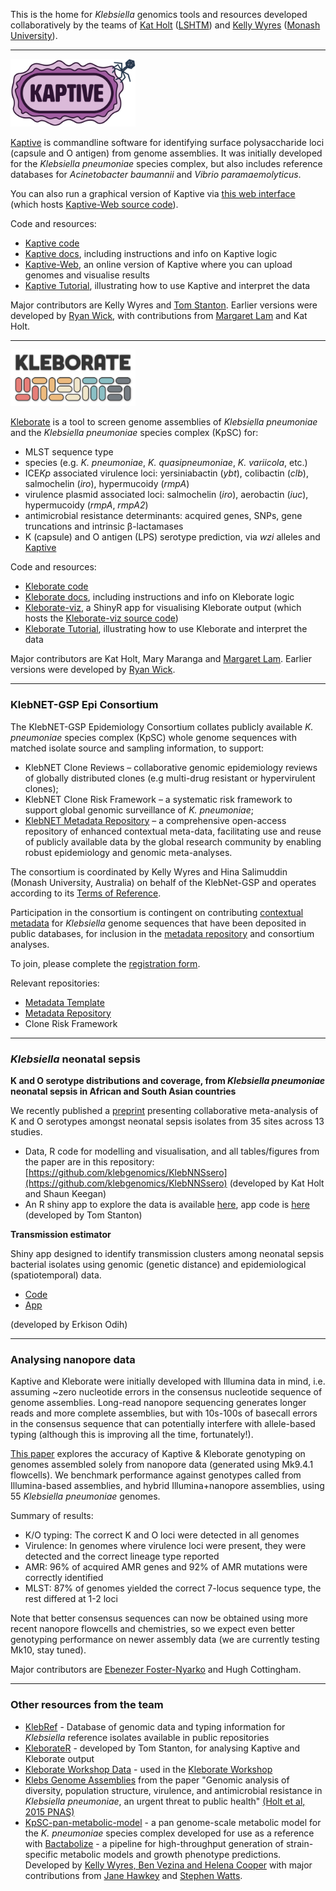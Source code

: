 This is the home for _Klebsiella_ genomics tools and resources developed collaboratively by the teams of [Kat Holt](https://holtlab.net) ([LSHTM](https://www.lshtm.ac.uk)) and [Kelly Wyres](https://wyreslab.com/) ([Monash University](https://www.monash.edu/medicine/ccs/infectious-diseases/home)).

------

<img src="https://github.com/klebgenomics/.github/blob/main/profile/kaptive_logo.png" alt="Kaptive" width="200">

  
[Kaptive](https://github.com/klebgenomics/Kaptive) is commandline software for identifying surface polysaccharide loci (capsule and O antigen) from genome assemblies. It was initially developed for the _Klebsiella pneumoniae_ species complex, but also includes reference databases for _Acinetobacter baumannii_ and _Vibrio paramaemolyticus_. 
  
You can also run a graphical version of Kaptive via [this web interface](http://kaptive-web.erc.monash.edu/) (which hosts [Kaptive-Web source code](https://github.com/kelwyres/Kaptive-Web)).

Code and resources:
* [Kaptive code](https://github.com/klebgenomics/Kaptive) 
* [Kaptive docs](https://kaptive.readthedocs.io/en/latest/), including instructions and info on Kaptive logic
* [Kaptive-Web](https://github.com/kelwyres/Kaptive-Web), an online version of Kaptive where you can upload genomes and visualise results
* [Kaptive Tutorial](https://bit.ly/kaptive-workshop), illustrating how to use Kaptive and interpret the data

Major contributors are Kelly Wyres and [Tom Stanton](https://github.com/orgs/klebnet/people/tomdstanton). Earlier versions were developed by [Ryan Wick](https://github.com/rrwick), with contributions from [Margaret Lam](https://scholar.google.com.au/citations?user=mjNrNqMAAAAJ&hl=en) and Kat Holt.
    
------
    
<img src="https://github.com/klebgenomics/.github/blob/main/profile/kleborate-logo.png" alt="Kleborate" width="200">
    
[Kleborate](https://github.com/klebgenomics/kleborate) is a tool to screen genome assemblies of _Klebsiella pneumoniae_ and the _Klebsiella pneumoniae_ species complex (KpSC) for:
 * MLST sequence type
 * species (e.g. _K. pneumoniae_, _K. quasipneumoniae_, _K. variicola_, etc.)
 * ICE<i>Kp</i> associated virulence loci: yersiniabactin (_ybt_), colibactin (_clb_), salmochelin (_iro_), hypermucoidy (_rmpA_)
 * virulence plasmid associated loci: salmochelin (_iro_), aerobactin (_iuc_), hypermucoidy (_rmpA_, _rmpA2_)
 * antimicrobial resistance determinants: acquired genes, SNPs, gene truncations and intrinsic β-lactamases
 * K (capsule) and O antigen (LPS) serotype prediction, via _wzi_ alleles and [Kaptive](https://github.com/klebgenomics/Kaptive)

Code and resources:
* [Kleborate code](https://github.com/klebgenomics/kleborate) 
* [Kleborate docs](https://kleborate.readthedocs.io/en/latest/), including instructions and info on Kleborate logic
* [Kleborate-viz](https://kleborate.erc.monash.edu/), a ShinyR app for visualising Kleborate output (which hosts the [Kleborate-viz source code](https://github.com/klebgenomics/Kleborate-viz))
* [Kleborate Tutorial](https://docs.google.com/document/d/1R61bQbBngpiDB2Gl_eXigePBVakYZEjy/edit), illustrating how to use Kleborate and interpret the data

Major contributors are Kat Holt, Mary Maranga and [Margaret Lam](https://scholar.google.com.au/citations?user=mjNrNqMAAAAJ&hl=en). Earlier versions were developed by [Ryan Wick](https://github.com/rrwick).
    
------

### KlebNET-GSP Epi Consortium

The KlebNET-GSP Epidemiology Consortium collates publicly available _K. pneumoniae_ species complex (KpSC) whole genome sequences with matched isolate source and sampling information, to support:

* KlebNET Clone Reviews – collaborative genomic epidemiology reviews of globally distributed clones (e.g multi-drug resistant or hypervirulent clones);
* KlebNET Clone Risk Framework – a systematic risk framework to support global genomic surveillance of _K. pneumoniae_;
* [KlebNET Metadata Repository](https://github.com/klebgenomics/KlebNET-Metadata-Repository-Database) – a comprehensive open-access repository of enhanced contextual meta-data, facilitating use and reuse of publicly available data by the global research community by enabling robust epidemiology and genomic meta-analyses.

The consortium is coordinated by Kelly Wyres and Hina Salimuddin (Monash University, Australia) on behalf of the KlebNet-GSP and operates according to its [Terms of Reference](https://docs.google.com/document/d/12wuWxgucGVYnnKHZ8xvDCVLQhV0tEafCb2CuxClw0Hw/edit?usp=sharing).

Participation in the consortium is contingent on contributing [contextual metadata](https://github.com/klebgenomics/Klebsiella-genome-metadata/tree/main) for _Klebsiella_ genome sequences that have been deposited in public databases, for inclusion in the [metadata repository](https://github.com/klebgenomics/KlebNET-Metadata-Repository-Database) and consortium analyses.

To join, please complete the [registration form](https://docs.google.com/forms/d/e/1FAIpQLSe9yoXfh0MP_tqvWh7RqxFKXr30MMAQkeZ_sxhEPyIsQX43dQ/viewform).

Relevant repositories:
* [Metadata Template](https://github.com/klebgenomics/Klebsiella-genome-metadata)
* [Metadata Repository](https://github.com/klebgenomics/KlebNET-Metadata-Repository-Database)
* Clone Risk Framework

------

### _Klebsiella_ neonatal sepsis

**K and O serotype distributions and coverage, from _Klebsiella pneumoniae_ neonatal sepsis in African and South Asian countries**

We recently published a [preprint](https://doi.org/10.1101/2025.06.28.25330253) presenting collaborative meta-analysis of K and O serotypes amongst neonatal sepsis isolates from 35 sites across 13 studies.
* Data, R code for modelling and visualisation, and all tables/figures from the paper are in this repository: [https://github.com/klebgenomics/KlebNNSsero](https://github.com/klebgenomics/KlebNNSsero) (developed by Kat Holt and Shaun Keegan)
* An R shiny app to explore the data is available [here](https://klebsiella.shinyapps.io/neonatal/), app code is [here](https://github.com/klebgenomics/KlebNNSapp) (developed by Tom Stanton)


**Transmission estimator**

Shiny app designed to identify transmission clusters among neonatal sepsis bacterial isolates using genomic (genetic distance) and epidemiological (spatiotemporal) data.

* [Code](https://github.com/klebgenomics/transmission_estimator)
* [App](https://klebsiella.shinyapps.io/transmission_estimator)

(developed by Erkison Odih)

------

### Analysing nanopore data

Kaptive and Kleborate were initially developed with Illumina data in mind, i.e. assuming ~zero nucleotide errors in the consensus nucleotide sequence of genome assemblies. Long-read nanopore sequencing generates longer reads and more complete assemblies, but with 10s-100s of basecall errors in the consensus sequence that can potentially interfere with allele-based typing (although this is improving all the time, fortunately!).

[This paper](https://www.microbiologyresearch.org/content/journal/mgen/10.1099/mgen.0.000936) explores the accuracy of Kaptive & Kleborate genotyping on genomes assembled solely from nanopore data (generated using Mk9.4.1 flowcells). We benchmark performance against genotypes called from Illumina-based assemblies, and hybrid Illumina+nanopore assemblies, using 55 _Klebsiella pneumoniae_ genomes. 

Summary of results:
* K/O typing: The correct K and O loci were detected in all genomes
* Virulence: In genomes where virulence loci were present, they were detected and the correct lineage type reported
* AMR: 96% of acquired AMR genes and 92% of AMR mutations were correctly identified
* MLST: 87% of genomes yielded the correct 7-locus sequence type, the rest differed at 1-2 loci

Note that better consensus sequences can now be obtained using more recent nanopore flowcells and chemistries, so we expect even better genotyping performance on newer assembly data (we are currently testing Mk10, stay tuned).

Major contributors are [Ebenezer Foster-Nyarko](https://www.lshtm.ac.uk/aboutus/people/foster-nyarko.ebenezer) and Hugh Cottingham.

------    

### Other resources from the team
  * [KlebRef](https://github.com/klebgenomics/KlebRef) - Database of genomic data and typing information for _Klebsiella_ reference isolates available in public repositories
  * [KleborateR](https://github.com/klebnet/KleborateR) - developed by Tom Stanton, for analysing Kaptive and Kleborate output
  * [Kleborate Workshop Data](https://github.com/klebgenomics/kleborate_workshop_data) - used in the [Kleborate Workshop](https://bit.ly/kleborate-workshop)
  * [Klebs Genome Assemblies](https://github.com/klebgenomics/KlebsGenomes3) from the paper "Genomic analysis of diversity, population structure, virulence, and antimicrobial resistance in _Klebsiella pneumoniae_, an urgent threat to public health" [(Holt et al, 2015 PNAS)](https://doi.org/10.1073/pnas.1501049112)
  * [KpSC-pan-metabolic-model](https://github.com/kelwyres/KpSC-pan-metabolic-model) - a pan genome-scale metabolic model for the _K. pneumoniae_ species complex developed for use as a reference with [Bactabolize](https://github.com/kelwyres/Bactabolize) - a pipeline for high-throughput generation of strain-specific metabolic models and growth phenotype predictions. Developed by [Kelly Wyres, Ben Vezina and Helena Cooper]((https://wyreslab.com/team)) with major contributions from [Jane Hawkey](https://research.monash.edu/en/persons/jane-hawkey) and [Stephen Watts](https://github.com/scwatts).

